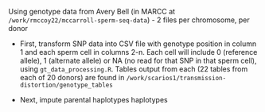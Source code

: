 Using genotype data from Avery Bell (in MARCC at `/work/rmccoy22/mccarroll-sperm-seq-data`) - 2 files per chromosome, per donor 

- First, transform SNP data into CSV file with genotype position in column 1 and each sperm cell in columns 2-n. Each cell will include 0 (reference allele), 1 (alternate allele) or NA (no read for that SNP in that sperm cell), using `gt_data_processing.R`. 
Tables output from each (22 tables from each of 20 donors) are found in `/work/scarios1/transmission-distortion/genotype_tables`

- Next, impute parental haplotypes haplotypes 
